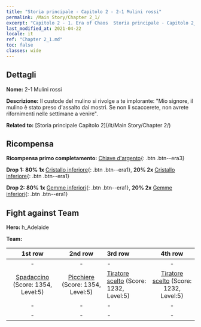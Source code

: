 ```yaml
---
title: "Storia principale - Capitolo 2 - 2-1 Mulini rossi"
permalink: /Main Story/Chapter 2_1/
excerpt: "Capitolo 2 - 1. Era of Chaos  Storia principale - Capitolo 2_1. 2-1 Mulini rossi"
last_modified_at: 2021-04-22
locale: it
ref: "Chapter 2_1.md"
toc: false
classes: wide
---
```


## Dettagli

 **Nome:** 2-1 Mulini rossi

 **Descrizione:** Il custode del mulino si rivolge a te implorante: \"Mio signore, il mulino è stato preso d'assalto dai mostri. Se non li scaccerete, non avrete rifornimenti nelle settimane a venire\".

 **Related to:** [Storia principale Capitolo 2](/it/Main Story/Chapter 2/)

## Ricompensa

 **Ricompensa primo completamento:** [Chiave d'argento](/ItemsIT/con_693/){: .btn .btn--era3}

 **Drop 1:** **80% 1x** [Cristallo inferiore](/ItemsIT/mat_5/){: .btn .btn--era1}, **20% 2x** [Cristallo inferiore](/ItemsIT/mat_5/){: .btn .btn--era1}

 **Drop 2:** **80% 1x** [Gemme inferiori](/ItemsIT/mat_4/){: .btn .btn--era1}, **20% 2x** [Gemme inferiori](/ItemsIT/mat_4/){: .btn .btn--era1}


## Fight against Team
 **Hero:** h_Adelaide

 **Team:**


  | 1st row | 2nd row | 3rd row | 4th row |
  |:----:|:----:|:----|:----:|
  | - | - | - | - |
  | [Spadaccino](/it/units/Swordsman/) (Score: 1354, Level:5)  | [Picchiere](/it/units/Pikeman/) (Score: 1354, Level:5)  | [Tiratore scelto](/it/units/Marksman/) (Score: 1232, Level:5)  | [Tiratore scelto](/it/units/Marksman/) (Score: 1232, Level:5)  |
  | - | - | - | - |
  | - | - | - | - |


